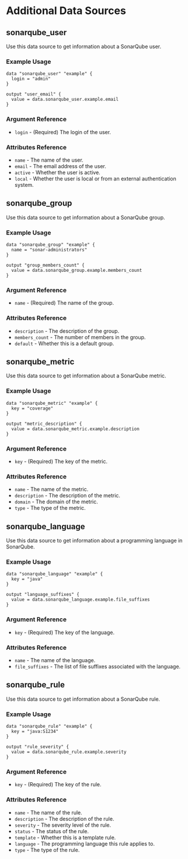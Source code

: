 # Additional Data Sources

## sonarqube_user

Use this data source to get information about a SonarQube user.

### Example Usage

```hcl
data "sonarqube_user" "example" {
  login = "admin"
}

output "user_email" {
  value = data.sonarqube_user.example.email
}
```

### Argument Reference

* `login` - (Required) The login of the user.

### Attributes Reference

* `name` - The name of the user.
* `email` - The email address of the user.
* `active` - Whether the user is active.
* `local` - Whether the user is local or from an external authentication system.

## sonarqube_group

Use this data source to get information about a SonarQube group.

### Example Usage

```hcl
data "sonarqube_group" "example" {
  name = "sonar-administrators"
}

output "group_members_count" {
  value = data.sonarqube_group.example.members_count
}
```

### Argument Reference

* `name` - (Required) The name of the group.

### Attributes Reference

* `description` - The description of the group.
* `members_count` - The number of members in the group.
* `default` - Whether this is a default group.

## sonarqube_metric

Use this data source to get information about a SonarQube metric.

### Example Usage

```hcl
data "sonarqube_metric" "example" {
  key = "coverage"
}

output "metric_description" {
  value = data.sonarqube_metric.example.description
}
```

### Argument Reference

* `key` - (Required) The key of the metric.

### Attributes Reference

* `name` - The name of the metric.
* `description` - The description of the metric.
* `domain` - The domain of the metric.
* `type` - The type of the metric.

## sonarqube_language

Use this data source to get information about a programming language in SonarQube.

### Example Usage

```hcl
data "sonarqube_language" "example" {
  key = "java"
}

output "language_suffixes" {
  value = data.sonarqube_language.example.file_suffixes
}
```

### Argument Reference

* `key` - (Required) The key of the language.

### Attributes Reference

* `name` - The name of the language.
* `file_suffixes` - The list of file suffixes associated with the language.

## sonarqube_rule

Use this data source to get information about a SonarQube rule.

### Example Usage

```hcl
data "sonarqube_rule" "example" {
  key = "java:S1234"
}

output "rule_severity" {
  value = data.sonarqube_rule.example.severity
}
```

### Argument Reference

* `key` - (Required) The key of the rule.

### Attributes Reference

* `name` - The name of the rule.
* `description` - The description of the rule.
* `severity` - The severity level of the rule.
* `status` - The status of the rule.
* `template` - Whether this is a template rule.
* `language` - The programming language this rule applies to.
* `type` - The type of the rule.
